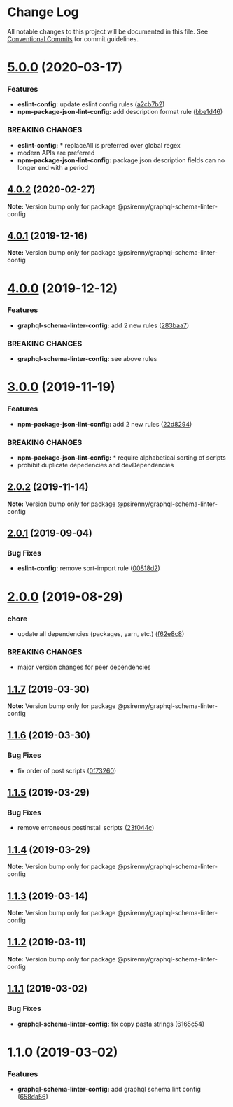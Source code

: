 # Change Log

All notable changes to this project will be documented in this file.
See [Conventional Commits](https://conventionalcommits.org) for commit guidelines.

# [5.0.0](http://github.com/psirenny/monorepo/tree/master/packages/graphql-schema-linter-config/compare/@psirenny/graphql-schema-linter-config@4.0.2...@psirenny/graphql-schema-linter-config@5.0.0) (2020-03-17)


### Features

* **eslint-config:** update eslint config rules ([a2cb7b2](http://github.com/psirenny/monorepo/tree/master/packages/graphql-schema-linter-config/commit/a2cb7b2199a9eadbf5f6040d7e1235480f115780))
* **npm-package-json-lint-config:** add description format rule ([bbe1d46](http://github.com/psirenny/monorepo/tree/master/packages/graphql-schema-linter-config/commit/bbe1d46e1cf0af33ce263bb422b1ae3cdea7227b))


### BREAKING CHANGES

* **eslint-config:** * replaceAll is preferred over global regex
* modern APIs are preferred
* **npm-package-json-lint-config:** package.json description fields can no longer end with a period





## [4.0.2](http://github.com/psirenny/monorepo/tree/master/packages/graphql-schema-linter-config/compare/@psirenny/graphql-schema-linter-config@4.0.1...@psirenny/graphql-schema-linter-config@4.0.2) (2020-02-27)

**Note:** Version bump only for package @psirenny/graphql-schema-linter-config





## [4.0.1](http://github.com/psirenny/monorepo/tree/master/packages/graphql-schema-linter-config/compare/@psirenny/graphql-schema-linter-config@4.0.0...@psirenny/graphql-schema-linter-config@4.0.1) (2019-12-16)

**Note:** Version bump only for package @psirenny/graphql-schema-linter-config





# [4.0.0](http://github.com/psirenny/monorepo/tree/master/packages/graphql-schema-linter-config/compare/@psirenny/graphql-schema-linter-config@3.0.0...@psirenny/graphql-schema-linter-config@4.0.0) (2019-12-12)


### Features

* **graphql-schema-linter-config:** add 2 new rules ([283baa7](http://github.com/psirenny/monorepo/tree/master/packages/graphql-schema-linter-config/commit/283baa71db582287849bc468ca4b97884957e56a))


### BREAKING CHANGES

* **graphql-schema-linter-config:** see above rules





# [3.0.0](http://github.com/psirenny/monorepo/tree/master/packages/graphql-schema-linter-config/compare/@psirenny/graphql-schema-linter-config@2.0.2...@psirenny/graphql-schema-linter-config@3.0.0) (2019-11-19)


### Features

* **npm-package-json-lint-config:** add 2 new rules ([22d8294](http://github.com/psirenny/monorepo/tree/master/packages/graphql-schema-linter-config/commit/22d82944175374b223c9b531d0e612c66755c8fe))


### BREAKING CHANGES

* **npm-package-json-lint-config:** * require alphabetical sorting of scripts
* prohibit duplicate depedencies and devDependencies





## [2.0.2](http://github.com/psirenny/monorepo/tree/master/packages/graphql-schema-linter-config/compare/@psirenny/graphql-schema-linter-config@2.0.1...@psirenny/graphql-schema-linter-config@2.0.2) (2019-11-14)

**Note:** Version bump only for package @psirenny/graphql-schema-linter-config





## [2.0.1](http://github.com/psirenny/monorepo/tree/master/packages/graphql-schema-linter-config/compare/@psirenny/graphql-schema-linter-config@2.0.0...@psirenny/graphql-schema-linter-config@2.0.1) (2019-09-04)


### Bug Fixes

* **eslint-config:** remove sort-import rule ([00818d2](http://github.com/psirenny/monorepo/tree/master/packages/graphql-schema-linter-config/commit/00818d2))





# [2.0.0](http://github.com/psirenny/monorepo/tree/master/packages/graphql-schema-linter-config/compare/@psirenny/graphql-schema-linter-config@1.2.1...@psirenny/graphql-schema-linter-config@2.0.0) (2019-08-29)


### chore

* update all dependencies (packages, yarn, etc.) ([f62e8c8](http://github.com/psirenny/monorepo/tree/master/packages/graphql-schema-linter-config/commit/f62e8c8))


### BREAKING CHANGES

* major version changes for peer dependencies





## [1.1.7](https://github.com/psirenny/monorepo/tree/master/packages/graphql-schema-linter-config/compare/@psirenny/graphql-schema-linter-config@1.1.6...@psirenny/graphql-schema-linter-config@1.1.7) (2019-03-30)

**Note:** Version bump only for package @psirenny/graphql-schema-linter-config





## [1.1.6](https://github.com/psirenny/monorepo/tree/master/packages/graphql-schema-linter-config/compare/@psirenny/graphql-schema-linter-config@1.1.5...@psirenny/graphql-schema-linter-config@1.1.6) (2019-03-30)


### Bug Fixes

* fix order of post scripts ([0f73260](https://github.com/psirenny/monorepo/tree/master/packages/graphql-schema-linter-config/commit/0f73260))





## [1.1.5](https://github.com/psirenny/monorepo/tree/master/packages/graphql-schema-linter-config/compare/@psirenny/graphql-schema-linter-config@1.1.4...@psirenny/graphql-schema-linter-config@1.1.5) (2019-03-29)


### Bug Fixes

* remove erroneous postinstall scripts ([23f044c](https://github.com/psirenny/monorepo/tree/master/packages/graphql-schema-linter-config/commit/23f044c))





## [1.1.4](https://github.com/psirenny/monorepo/tree/master/packages/graphql-schema-linter-config/compare/@psirenny/graphql-schema-linter-config@1.1.3...@psirenny/graphql-schema-linter-config@1.1.4) (2019-03-29)

**Note:** Version bump only for package @psirenny/graphql-schema-linter-config





## [1.1.3](https://github.com/psirenny/monorepo/tree/master/packages/graphql-schema-linter-config/compare/@psirenny/graphql-schema-linter-config@1.1.2...@psirenny/graphql-schema-linter-config@1.1.3) (2019-03-14)

**Note:** Version bump only for package @psirenny/graphql-schema-linter-config





## [1.1.2](https://github.com/psirenny/monorepo/tree/master/packages/graphql-schema-linter-config/compare/@psirenny/graphql-schema-linter-config@1.1.1...@psirenny/graphql-schema-linter-config@1.1.2) (2019-03-11)

**Note:** Version bump only for package @psirenny/graphql-schema-linter-config





## [1.1.1](https://github.com/psirenny/monorepo/tree/master/packages/graphql-schema-linter-config/compare/@psirenny/graphql-schema-linter-config@1.1.0...@psirenny/graphql-schema-linter-config@1.1.1) (2019-03-02)


### Bug Fixes

* **graphql-schema-linter-config:** fix copy pasta strings ([6165c54](https://github.com/psirenny/monorepo/tree/master/packages/graphql-schema-linter-config/commit/6165c54))





# 1.1.0 (2019-03-02)


### Features

* **graphql-schema-linter-config:** add graphql schema lint config ([658da56](https://github.com/psirenny/monorepo/tree/master/packages/graphql-schema-linter-config/commit/658da56))
